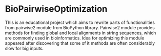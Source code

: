 # BioPairwiseOptimization

This is an educational project which aims to rewrite parts of functionalities from pairwise2 module from BioPython library. Pairwise2 module provides methods for finding global and local alignments in string sequences, which are commonly used in bioinformatics. Idea for optimizing this module appeared after discovering that some of it methods are often considerably slow for big inputs.
